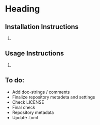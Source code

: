 # Heading

## Installation Instructions

1. 

## Usage Instructions

1. 

## To do:

* Add doc-strings / comments
* Finalize repository metadeta and settings
* Check LICENSE
* Final check
* Repository metadata
* Update .toml
